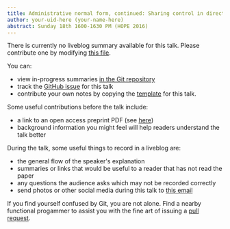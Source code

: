 ```yaml
---
title: Administrative normal form, continued: Sharing control in direct style
author: your-uid-here (your-name-here)
abstract: Sunday 18th 1600-1630 PM (HOPE 2016)
---
```


There is currently no liveblog summary available for this talk. Please contribute one by modifying [this file](https://github.com/ocamllabs/icfp2016-blog/blob/master/HOPE/administrative-normal-form-co.md).

You can:
* view in-progress summaries [in the Git repository](https://github.com/ocamllabs/icfp2016-blog/tree/master/HOPE/administrative-normal-form-co/)
* track the [GitHub issue](https://github.com/ocamllabs/icfp2016-blog/issues/37) for this talk
* contribute your own notes by copying the [template](administrative-normal-form-co/template.md) for this talk.

Some useful contributions before the talk include:
* a link to an open access preprint PDF (see [here](https://github.com/gasche/icfp2016-papers))
* background information you might feel will help readers understand the talk better

During the talk, some useful things to record in a liveblog are:
* the general flow of the speaker's explanation
* summaries or links that would be useful to a reader that has not read the paper
* any questions the audience asks which may not be recorded correctly
* send photos or other social media during this talk to [this email](mailto:icfp16.photos@gmail.com?subject=HOPE:administrative-normal-form-co)

If you find yourself confused by Git, you are not alone. Find a nearby functional progammer
to assist you with the fine art of issuing a [pull request](https://help.github.com/articles/about-pull-requests/).

